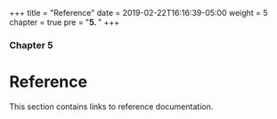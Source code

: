 +++
title = "Reference"
date = 2019-02-22T16:16:39-05:00
weight = 5
chapter = true
pre = "<b>5. </b>"
+++

### Chapter 5

# Reference

This section contains links to reference documentation.